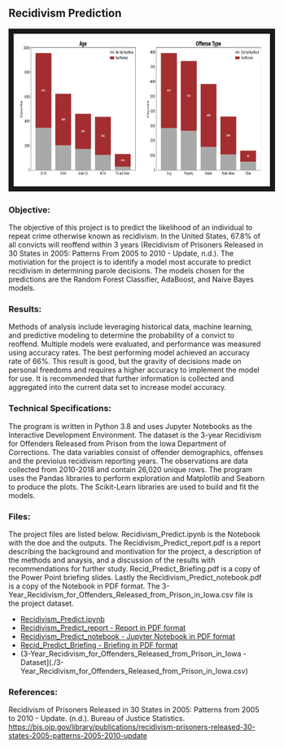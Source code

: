 ## Recidivism Prediction 

<img src="./recid.png" 
width="1000" height="300" border="10" />

### Objective:

The objective of this project is to predict the likelihood of an individual to repeat crime otherwise known as recidivism.  In the United States, 67.8% of all convicts will reoffend within 3 years (Recidivism of Prisoners Released in 30 States in 2005: Patterns From 2005 to 2010 - Update, n.d.). The motiviation for the project is to identify a model most accurate to predict recidivism in determining parole decisions.  The models chosen for the predictions are the Random Forest Classifier, AdaBoost, and Naive Bayes models.  

### Results:

Methods of analysis include leveraging historical data, machine learning, and predictive modeling to determine the probability of a convict to reoffend. Multiple models were evaluated, and performance was measured using accuracy rates. The best performing model achieved an accuracy rate of 66%. This result is good, but the gravity of decisions made on personal freedoms and requires a higher accuracy to implement the model for use. It is recommended that further information is collected and aggregated into the current data set to increase model accuracy. 

### Technical Specifications:

The program is written in Python 3.8 and uses Jupyter Notebooks as the Interactive Development Environment. The dataset is the 3-year Recidivism for Offenders Released from Prison from the Iowa Department of Corrections.  The data variables consist of offender demographics, offenses and the previoius recidivism reporting years.  The observations are data collected from 2010-2018 and contain 26,020 unique rows.  The program uses the Pandas libraries to perform exploration and Matplotlib and Seaborn to produce the plots. The Scikit-Learn libraries are used to build and fit the models.

### Files:

The project files are listed below.  Recidivism_Predict.ipynb is the Notebook with the doe and the outputs.  The Recidivism_Predict_report.pdf is a report describing the background and montivation for the project, a description of the methods and anaysis, and a discussion of the results with recommendations for further study.  Recid_Predict_Briefing.pdf is a copy of the Power Point briefing slides.  Lastly the Recidivism_Predict_notebook.pdf is a copy of the Notebook in PDF format. The 3-Year_Recidivism_for_Offenders_Released_from_Prison_in_Iowa.csv file is the project dataset.

* [Recidivism_Predict.ipynb](./Recidivism_Predict.ipynb)
* [Recidivism_Predict_report - Report in PDF format](./Recidivism_Predict_report.pdf)
* [Recidivism_Predict_notebook - Jupyter Notebook in PDF format](./Recidivism_Predict_notebook.pdf)
* [Recid_Predict_Briefing - Briefing in PDF format](./Recid_Predict_Briefing.pdf)
* (3-Year_Recidivism_for_Offenders_Released_from_Prison_in_Iowa - Dataset](./3-Year_Recidivism_for_Offenders_Released_from_Prison_in_Iowa.csv)



### References:

Recidivism of Prisoners Released in 30 States in 2005: Patterns from 2005 to 2010 - Update. (n.d.). Bureau of Justice Statistics. https://bjs.ojp.gov/library/publications/recidivism-prisoners-released-30-states-2005-patterns-2005-2010-update


